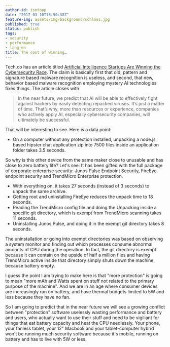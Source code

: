 ```yaml
---
author-id: isotopp
date: "2017-03-10T18:50:38Z"
feature-img: assets/img/background/schloss.jpg
published: true
status: publish
tags:
- security
- performance
- lang_en
title: The cost of winning…
---
```

Tech.co has an article titled 
[Artificial Intelligence Startups Are Winning the Cybersecurity Race](http://tech.co/ai-startups-winning-cybersecurity-race-2017-03). The
claim is basically first that old, pattern and signature based malware
recognition is useless, and second, that new, behavior based malware
recognition employing mystery AI technologies fixes things. The article
closes with

> In the near future, we predict that AI will be able to effectively fight
> against hackers by easily detecting repacked viruses. It’s just a matter
> of time. That’s why, more than resources or experience, companies who
> actively apply AI, especially cybersecurity companies, will ultimately be
> successful.

That will be interesting to see. Here is a data point:

- On a computer without any protection installed, unpacking a node.js based
  hipster chat application zip into 7500 files inside an application folder
  takes 3.5 seconds.

So why is this other device from the same maker close to unusable and has
close to zero battery life? Let's see: It has been gifted with the full
package of corporate enterprise security: Junos Pulse Endpoint Security,
FireEye endpoint security and TrendMicro Enterprise protection.

- With everything on, it takes 27 seconds (instead of 3 seconds) to unpack
  the same archive.
- Getting root and uninstalling FireEye reduces the unpack time to 18
  seconds.
- Reading the TrendMicro config file and doing the Unpacking inside a
  specific git directory, which is exempt from TrendMicro scanning takes 11
  seconds.
- Uninstalling Junos Pulse, and doing it in the exempt git directory takes 8
  seconds.

The uninstallation or going into exempt directories was based on observing a
system monitor and finding out which processes consume abnormal amounts of
CPU during the operation. In fact, the git directory is exempt because it
can contain on the upside of half a million files and having TrendMicro
active inside that directory simply shuts down the machine, because battery
empty.

I guess the point I am trying to make here is that "more protection" is
going to mean "more mAh and Watts spent on stuff not related to the primary
purpose of the machine". And we are in an age where consumer devices are
increasingly run on battery, and have thermal budgets limited to 5W and less
because they have no fan.

So I am going to predict that in the near future we will see a growing
conflict between "protection" software uselessly wasting performance and
battery and users, who actually want to use their stuff and need to be
vigiliant for things that eat battery capacity and heat the CPU needlessly.
Your phone, your fanless tablet, your 12" Macbook and your tablet-computer
hybrid won't be running much security software because it's mobile, running
on battery and has to live with 5W or less.
